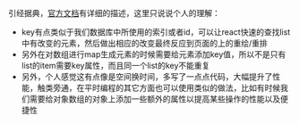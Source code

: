 引经据典，[官方文档](https://zh-hans.reactjs.org/docs/lists-and-keys.html#keys)有详细的描述，这里只说说个人的理解：
-   key有点类似于我们数据库中所使用的索引或者id，可以让react快速的查找list中有改变的元素，然后做出相应的改变最终反应到页面的上的重绘/重排
-   另外在对数组进行map生成元素的时候需要给元素添加key值，所以不是只有list的item需要key属性，而且同一个list的key不能重复
-   另外，个人感觉这有点像是空间换时间，多写了一点点代码，大幅提升了性能，触类旁通，在平时编程的其它方面也可以使用类似的做法，比如有时候我们需要给对象数组的对象上添加一些额外的属性以提高某些操作的性能以及便捷性
